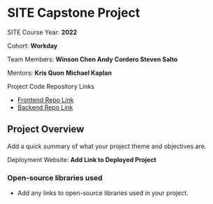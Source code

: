 # SITE Capstone Project

SITE Course Year: **2022**

Cohort: **Workday**

Team Members:
**Winson Chen
Andy Cordero
Steven Salto**

Mentors: 
**Kris Quon** 
**Michael Kaplan**

Project Code Repository Links

* [Frontend Repo Link](https://github.com/SITE-2022-W6/The-Foodie-Express-UI)
* [Backend Repo Link](https://github.com/SITE-2022-W6/The-Foodie-Express-API)

## Project Overview

Add a quick summary of what your project theme and objectives are. 

Deployment Website: **Add Link to Deployed Project**

### Open-source libraries used

- Add any links to open-source libraries used in your project.
